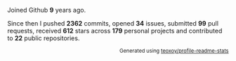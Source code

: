 Joined Github **9** years ago.

Since then I pushed **2362** commits, opened **34** issues, submitted **99** pull requests, received **612** stars across **179** personal projects and contributed to **22** public repositories.

<p align="right"><sub>Generated using <a href="https://github.com/marketplace/actions/profile-readme-stats">teoxoy/profile-readme-stats</a></sub></p>
